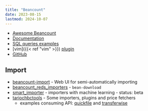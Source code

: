 ```yaml
---
title: "Beancount"
date: 2023-08-15
lastmod: 2024-10-07
---
```

- [Awesome Beancount](https://awesome-beancount.com/)
- [Documentation](https://beancount.github.io/docs/)
- [SQL queries examples](http://aumayr.github.io/beancount-sql-queries/)
- [vim]({{< ref "vim" >}}) [plugin](https://github.com/nathangrigg/vim-beancount)
- [GitHub](https://github.com/beancount/beancount)


## Import
- [beancount-import](https://github.com/jbms/beancount-import) - Web UI for semi-automatically importing
- [beancount_reds_importers](https://github.com/redstreet/beancount_reds_importers) - `bean-download`
- [smart_importer](https://github.com/beancount/smart_importer) - importers with machine learning - status: beta
- [tariochbctools](https://github.com/tarioch/beancounttools) - Some importers, plugins and price fetchers
  * examples consuming API: [quickfile](https://github.com/tarioch/beancounttools/blob/master/src/tariochbctools/importers/quickfile/importer.py) and [transferwise](https://github.com/tarioch/beancounttools/blob/master/src/tariochbctools/importers/transferwise/importer.py)
